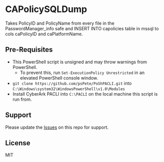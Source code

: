# CAPolicySQLDump
Takes PolicyID and PolicyName from every file in the PasswordManager_info safe and INSERT INTO capolicies table in mssql to cols caPolicyID and caPlatformName.

## Pre-Requisites
* This PowerShell script is unsigned and may throw warnings from PowerShell.
    * To prevent this, run `Set-ExecutionPolicy Unrestricted` in an elevated PowerShell console window.
* `git clone https://github.com/psPete/PoShPACLI.git` into `C:\Windows\system32\WindowsPowerShell\v1.0\Modules`
* Install CyberArk PACLI into `C:\PACLI` on the local machine this script is run from.

## Support
Please update the [Issues](https://github.com/infamousjoeg/CAPolicySQLDump/issues) on this repo for support.

## License
MIT